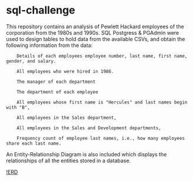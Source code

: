# sql-challenge

This repository contains an analysis of Pewlett Hackard employees of the corporation from the 1980s and 1990s. SQL Postgress & PGAdmin were used to design tables to hold data from the available CSVs, and obtain the following information from the data: 

        Details of each employees employee number, last name, first name, gender, and salary.

        All employees who were hired in 1986.

        The manager of each department

        The department of each employee 

        All employees whose first name is "Hercules" and last names begin with "B",

        All employees in the Sales department,

        All employees in the Sales and Development departments, 

        Frequency count of employee last names, i.e., how many employees share each last name.

An Entity-Relationship Diagram is also included which displays the relationships of all the entities stored in a database. 

[!ERD](https://github.com/jmguzman1/sql-challenge/blob/main/EmployeeSql/ERD_diagram.png)
